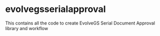 # evolvegsserialapproval
This contains all the code to create EvolveGS Serial Document Approval library and workflow
